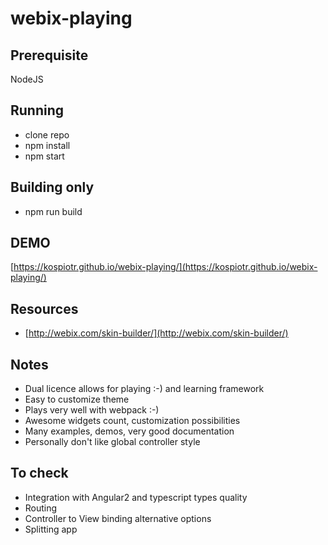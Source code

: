 # webix-playing

## Prerequisite

NodeJS

## Running

- clone repo
- npm install
- npm start

## Building only

- npm run build

## DEMO

[https://kospiotr.github.io/webix-playing/](https://kospiotr.github.io/webix-playing/)

## Resources

- [http://webix.com/skin-builder/](http://webix.com/skin-builder/)

## Notes

- Dual licence allows for playing :-) and learning framework
- Easy to customize theme
- Plays very well with webpack :-)
- Awesome widgets count, customization possibilities
- Many examples, demos, very good documentation
- Personally don't like global controller style

## To check

- Integration with Angular2 and typescript types quality
- Routing
- Controller to View binding alternative options
- Splitting app
